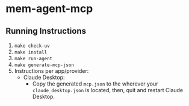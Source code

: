 # mem-agent-mcp

## Running Instructions

1. `make check-uv`
2. `make install`
3. `make run-agent`
4. `make generate-mcp-json`
5. Instructions per app/provider:
    - Claude Desktop:
        - Copy the generated `mcp.json` to the wherever your `claude_desktop.json` is located, then, quit and restart Claude Desktop.
        